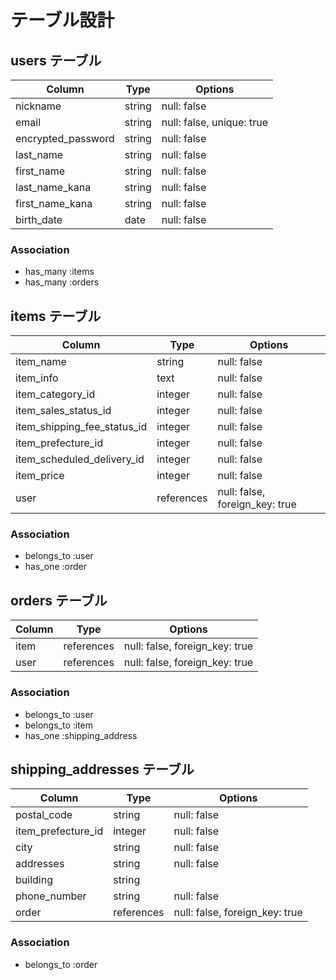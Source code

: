 # テーブル設計

## users テーブル

| Column             | Type   | Options                   |
| ------------------ | ------ | ------------------------- |
| nickname           | string | null: false               |
| email              | string | null: false, unique: true |
| encrypted_password | string | null: false               |
| last_name          | string | null: false               |
| first_name         | string | null: false               |
| last_name_kana     | string | null: false               |
| first_name_kana    | string | null: false               |
| birth_date         | date   | null: false               |

### Association

- has_many :items
- has_many :orders

## items テーブル

| Column                      | Type       | Options                        |
| --------------------------- | ---------- | ------------------------------ |
| item_name                   | string     | null: false                    |
| item_info                   | text       | null: false                    |
| item_category_id            | integer    | null: false                    |
| item_sales_status_id        | integer    | null: false                    |
| item_shipping_fee_status_id | integer    | null: false                    |
| item_prefecture_id          | integer    | null: false                    |
| item_scheduled_delivery_id  | integer    | null: false                    |
| item_price                  | integer    | null: false                    |
| user                        | references | null: false, foreign_key: true |

### Association
- belongs_to :user
- has_one    :order

## orders テーブル

| Column    | Type       | Options                        |
| --------- | ---------- | ------------------------------ |
| item      | references | null: false, foreign_key: true |
| user      | references | null: false, foreign_key: true |

### Association
- belongs_to :user
- belongs_to :item
- has_one    :shipping_address

## shipping_addresses テーブル

| Column        | Type   | Options                        |
| ------------------ | ---------- | ------------------------------ |
| postal_code        | string     | null: false                    |
| item_prefecture_id | integer    | null: false                    |
| city               | string     | null: false                    |
| addresses          | string     | null: false                    |
| building           | string     |                                |
| phone_number       | string     | null: false                    |
| order              | references | null: false, foreign_key: true |

### Association
- belongs_to :order